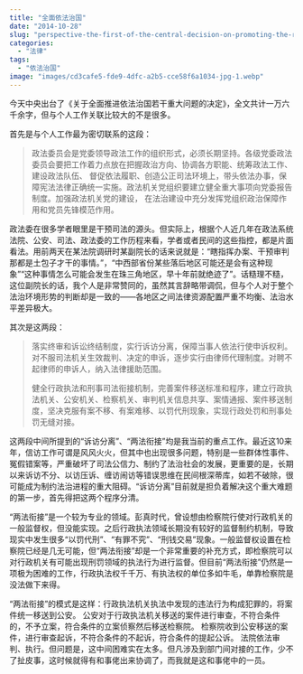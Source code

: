 ```yaml
---
title: "全面依法治国"
date: "2014-10-28"
slug: "perspective-the-first-of-the-central-decision-on-promoting-the-rule-of-law"
categories: 
  - "法律"
tags: 
  - "依法治国"
image: "images/cd3cafe5-fde9-4dfc-a2b5-cce58f6a1034-jpg-1.webp"
---
```


今天中央出台了《关于全面推进依法治国若干重大问题的决定》，全文共计一万六千余字，但与个人工作关联比较大的不是很多。

首先是与个人工作最为密切联系的这段：

> 政法委员会是党委领导政法工作的组织形式，必须长期坚持。各级党委政法委员会要把工作着力点放在把握政治方向、协调各方职能、统筹政法工作、建设政法队伍、 督促依法履职、创造公正司法环境上，带头依法办事，保障宪法法律正确统一实施。政法机关党组织要建立健全重大事项向党委报告制度。加强政法机关党的建设， 在法治建设中充分发挥党组织政治保障作用和党员先锋模范作用。

政法委在很多学者眼里是干预司法的源头。但实际上，根据个人近几年在政法系统法院、公安、司法、政法委的工作历程来看，学者或者民间的这些指控，都是片面看法。用前两天在某法院调研时某副院长的话来说就是：“瞎指挥办案、干预审判那都是土包子才干的事情。”，“中西部省份某些落后地区可能还是会有这种现象”“这种事情怎么可能会发生在珠三角地区，早十年前就绝迹了”。话糙理不糙，这位副院长的话，我个人是非常赞同的，虽然其言辞略带调侃，但与个人对于整个法治环境形势的判断却是一致的——各地区之间法律资源配置严重不均衡、法治水平差异极大。

其次是这两段：

> 落实终审和诉讼终结制度，实行诉访分离，保障当事人依法行使申诉权利。对不服司法机关生效裁判、决定的申诉，逐步实行由律师代理制度。对聘不起律师的申诉人，纳入法律援助范围。
> 
> 健全行政执法和刑事司法衔接机制，完善案件移送标准和程序，建立行政执法机关、公安机关、检察机关、审判机关信息共享、案情通报、案件移送制度，坚决克服有案不移、有案难移、以罚代刑现象，实现行政处罚和刑事处罚无缝对接。

这两段中间所提到的“诉访分离”、“两法衔接”均是我当前的重点工作。最近这10来年，信访工作可谓是风风火火，但其中也出现很多问题，特别是一些群体性事件、冤假错案等，严重破坏了司法公信力、制约了法治社会的发展，更重要的是，长期以来诉访不分、以访压诉、缠访闹访等错误思维在民间根深蒂库，如若不破除，很可能成为制约法治进程的重大阻碍。“诉访分离”目前就是担负着解决这个重大难题的第一步，首先得把这两个程序分清。

“两法衔接”是一个较为专业的领域。彭真时代，曾设想由检察院行使对行政机关的一般监督权，但没能实现。之后行政执法领域长期没有较好的监督制约机制，导致现实中发生很多“以罚代刑”、“有罪不究”、“刑钱交易”现象。一般监督权设置在检察院已经是几无可能，但“两法衔接”却是一个非常重要的补充方式，即检察院可以对行政机关有可能出现刑罚领域的执法行为进行监督。但目前“两法衔接”仍然是一项极为困难的工作，行政执法权千千万、有执法权的单位多如牛毛，单靠检察院是没法做下来得。

“两法衔接”的模式是这样：行政执法机关执法中发现的违法行为构成犯罪的，将案件统一移送到公安。 公安对于行政执法机关移送的案件进行审查，不符合条件的，不予立案，符合条件的立案侦察然后移送检察院。 检察院收到公安移送的案件，进行审查起诉，不符合条件的不起诉，符合条件的提起公诉。 法院依法审判、执行。但问题是，这中间困难实在太多。但凡涉及到部门间对接的工作，少不了扯皮事，这时候就得有和事佬出来协调了，而我就是这和事佬中的一员。



